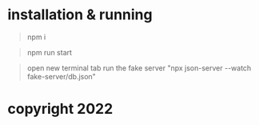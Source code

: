 # installation & running

> npm i

> npm run start 

> open new terminal tab run the fake server "npx json-server --watch fake-server/db.json"

# copyright 2022 

